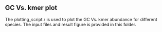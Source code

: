 ## GC Vs. kmer plot 
The plotting_script.r is used to plot the GC Vs. kmer abundance for different species. The input files and result figure is provided in this folder.
